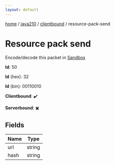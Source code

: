 ```yaml
---
layout: default
---
```


[home](/)  /  [java210](/protocol/java210)  /  [clientbound](/protocol/java210/clientbound)  /  resource-pack-send

# Resource pack send

Encode/decode this packet in [Sandbox](../../../sandbox/java210#Clientbound.ResourcePackSend)

**Id**: 50

**Id** (hex): 32

**Id** (bin): 00110010

**Clientbound**: ✔️

**Serverbound**: ✖️

## Fields

Name | Type
---|---
url | string
hash | string
